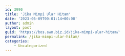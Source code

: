 ```yaml
---
id: 3990
title: 'Jika Mimpi Ular Hitam'
date: '2023-05-09T00:01:14+00:00'
author: admin
layout: post
guid: 'https://bos.awn.biz.id/jika-mimpi-ular-hitam/'
permalink: /jika-mimpi-ular-hitam/
categories:
    - Uncategorized
---
```


